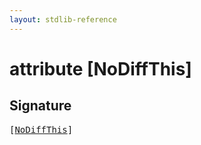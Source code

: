 ```yaml
---
layout: stdlib-reference
---
```


# attribute [NoDiffThis]

## Signature

<pre>
[<a href="nodiffthis-026.html">NoDiffThis</a>]
</pre>

